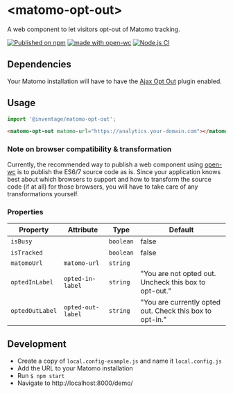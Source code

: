 # \<matomo-opt-out>

A web component to let visitors opt-out of Matomo tracking.

[![Published on npm](https://img.shields.io/npm/v/@inventage/matomo-opt-out)](https://www.npmjs.com/package/@inventage/matomo-opt-out)
[![made with open-wc](https://img.shields.io/badge/made%20with-open--wc-%23217ff9)](https://open-wc.org)
[![Node.js CI](https://github.com/inventage/matomo-opt-out/workflows/Node.js%20CI/badge.svg)](https://github.com/inventage/matomo-opt-out/actions?query=workflow%3A%22Node.js+CI%22)

## Dependencies

Your Matomo installation will have to have the [Ajax Opt Out] plugin enabled.

## Usage

```js
import '@inventage/matomo-opt-out';
```

```html
<matomo-opt-out matomo-url="https://analytics.your-domain.com"></matomo-opt-out>
```

### Note on browser compatibility & transformation

Currently, the recommended way to publish a web component using [open-wc] is to publish the ES6/7 source code as is. 
Since your application knows best about which browsers to support and how to transform the source code (if at all)
for those browsers, you will have to take care of any transformations yourself.

### Properties

| Property        | Attribute         | Type      | Default                                                  |
| --------------- | ----------------- | --------- | -------------------------------------------------------- |
| `isBusy`        |                   | `boolean` | false                                                    |
| `isTracked`     |                   | `boolean` | false                                                    |
| `matomoUrl`     | `matomo-url`      | `string`  |                                                          |
| `optedInLabel`  | `opted-in-label`  | `string`  | "You are not opted out. Uncheck this box to opt-out."    |
| `optedOutLabel` | `opted-out-label` | `string`  | "You are currently opted out. Check this box to opt-in." |

## Development

- Create a copy of `local.config-example.js` and name it `local.config.js`
- Add the URL to your Matomo installation
- Run `$ npm start`
- Navigate to http://localhost:8000/demo/

[ajax opt out]: https://plugins.matomo.org/AjaxOptOut
[lit-element]: https://lit-element.polymer-project.org/
[lit-html]: https://lit-html.polymer-project.org/
[open-wc]: https://open-wc.org
